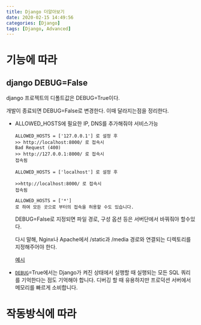 ```yaml
---
title: Django 더알아보기
date: 2020-02-15 14:49:56
categories: [Django]
tags: [Django, Advanced]
---
```


# 기능에 따라

## django DEBUG=False

django 프로젝트의 디폴트값은 DEBUG=True이다.

개발이 종료되면 DEBUG=False로 변경한다. 이때 달라지는점을 정리한다.

- ALLOWED_HOSTS에 필요한 IP, DNS를 추가해줘야 서비스가능

  ```
  ALLOWED_HOSTS = ['127.0.0.1'] 로 설정 후
  >> http://localhost:8000/ 로 접속시
  Bad Request (400)
  >> http://127.0.0.1:8000/ 로 접속시
  접속됨
  
  ALLOWED_HOSTS = ['localhost'] 로 설정 후
  
  >>http://localhost:8000/ 로 접속시
  접속됨
  
  ALLOWED_HOSTS = ['*']
  로 하여 모든 곳으로 부터의 접속을 허용할 수도 있습니다.
  ```

  

  DEBUG=False로 지정되면 파일 경로, 구성 옵션 등은 서버단에서 바꿔줘야 할수있다.

  다시 말해, Nginx나 Apache에서 /static과 /media 경로와 연결되는 디렉토리를 지정해주어야 한다.

  [예시](https://joonas.tistory.com/58)

  

- [`DEBUG`](https://docs.djangoproject.com/en/3.0/ref/settings/#std:setting-DEBUG)=True에서는 Django가 켜진 상태에서 실행할 때 실행되는 모든 SQL 쿼리 를 기억한다는 점도 기억해야 합니다. 디버깅 할 때 유용하지만 프로덕션 서버에서 메모리를 빠르게 소비합니다.



# 작동방식에 따라